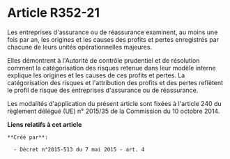 # Article R352-21

Les entreprises d'assurance ou de réassurance examinent, au moins une fois par an, les origines et les causes des profits et
pertes enregistrés par chacune de leurs unités opérationnelles majeures. 

Elles démontrent à l'Autorité de contrôle prudentiel et de résolution comment la catégorisation des risques retenue dans leur
modèle interne explique les origines et les causes de ces profits et pertes. La catégorisation des risques et l'attribution
des profits et des pertes reflètent le profil de risque des entreprises d'assurance ou de réassurance. 

Les modalités d'application du présent article sont fixées à l'article 240 du règlement délégué (UE) n° 2015/35 de la
Commission du 10 octobre 2014.

**Liens relatifs à cet article**

	**Créé par**:

	  - Décret n°2015-513 du 7 mai 2015 - art. 4
